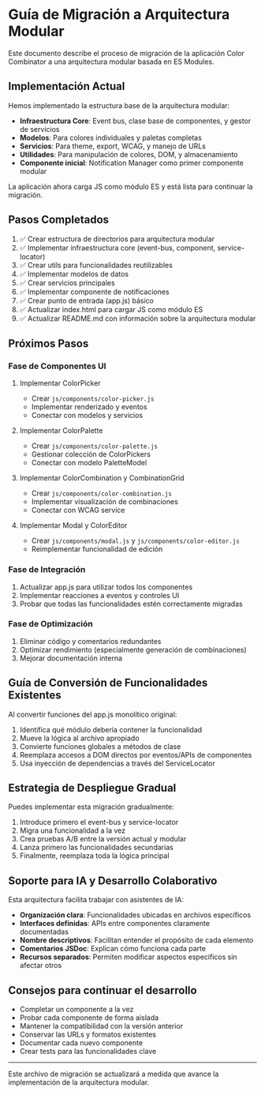 # Guía de Migración a Arquitectura Modular

Este documento describe el proceso de migración de la aplicación Color Combinator a una arquitectura modular basada en ES Modules.

## Implementación Actual

Hemos implementado la estructura base de la arquitectura modular:

- **Infraestructura Core**: Event bus, clase base de componentes, y gestor de servicios
- **Modelos**: Para colores individuales y paletas completas
- **Servicios**: Para theme, export, WCAG, y manejo de URLs
- **Utilidades**: Para manipulación de colores, DOM, y almacenamiento
- **Componente inicial**: Notification Manager como primer componente modular

La aplicación ahora carga JS como módulo ES y está lista para continuar la migración.

## Pasos Completados

1. ✅ Crear estructura de directorios para arquitectura modular
2. ✅ Implementar infraestructura core (event-bus, component, service-locator)
3. ✅ Crear utils para funcionalidades reutilizables
4. ✅ Implementar modelos de datos
5. ✅ Crear servicios principales
6. ✅ Implementar componente de notificaciones
7. ✅ Crear punto de entrada (app.js) básico
8. ✅ Actualizar index.html para cargar JS como módulo ES
9. ✅ Actualizar README.md con información sobre la arquitectura modular

## Próximos Pasos

### Fase de Componentes UI

1. Implementar ColorPicker
   - Crear `js/components/color-picker.js` 
   - Implementar renderizado y eventos
   - Conectar con modelos y servicios

2. Implementar ColorPalette
   - Crear `js/components/color-palette.js`
   - Gestionar colección de ColorPickers
   - Conectar con modelo PaletteModel

3. Implementar ColorCombination y CombinationGrid
   - Crear `js/components/color-combination.js`
   - Implementar visualización de combinaciones
   - Conectar con WCAG service

4. Implementar Modal y ColorEditor
   - Crear `js/components/modal.js` y `js/components/color-editor.js`
   - Reimplementar funcionalidad de edición

### Fase de Integración

1. Actualizar app.js para utilizar todos los componentes
2. Implementar reacciones a eventos y controles UI
3. Probar que todas las funcionalidades estén correctamente migradas

### Fase de Optimización

1. Eliminar código y comentarios redundantes
2. Optimizar rendimiento (especialmente generación de combinaciones)
3. Mejorar documentación interna

## Guía de Conversión de Funcionalidades Existentes

Al convertir funciones del app.js monolítico original:

1. Identifica qué módulo debería contener la funcionalidad
2. Mueve la lógica al archivo apropiado
3. Convierte funciones globales a métodos de clase
4. Reemplaza accesos a DOM directos por eventos/APIs de componentes
5. Usa inyección de dependencias a través del ServiceLocator

## Estrategia de Despliegue Gradual

Puedes implementar esta migración gradualmente:

1. Introduce primero el event-bus y service-locator
2. Migra una funcionalidad a la vez
3. Crea pruebas A/B entre la versión actual y modular
4. Lanza primero las funcionalidades secundarias
5. Finalmente, reemplaza toda la lógica principal

## Soporte para IA y Desarrollo Colaborativo

Esta arquitectura facilita trabajar con asistentes de IA:

- **Organización clara**: Funcionalidades ubicadas en archivos específicos
- **Interfaces definidas**: APIs entre componentes claramente documentadas
- **Nombre descriptivos**: Facilitan entender el propósito de cada elemento
- **Comentarios JSDoc**: Explican cómo funciona cada parte
- **Recursos separados**: Permiten modificar aspectos específicos sin afectar otros

## Consejos para continuar el desarrollo

- Completar un componente a la vez
- Probar cada componente de forma aislada
- Mantener la compatibilidad con la versión anterior
- Conservar las URLs y formatos existentes
- Documentar cada nuevo componente
- Crear tests para las funcionalidades clave

---

Este archivo de migración se actualizará a medida que avance la implementación de la arquitectura modular.
